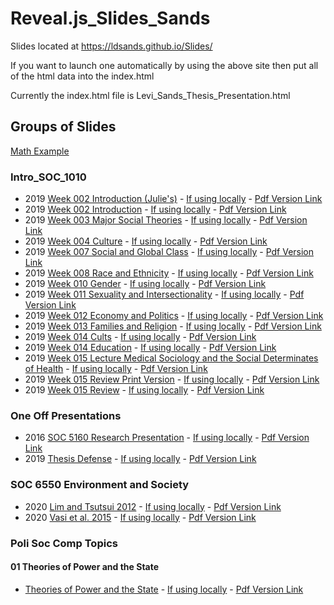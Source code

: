 # Reveal.js_Slides_Sands

Slides located at https://ldsands.github.io/Slides/

If you want to launch one automatically by using the above site then put all of the html data into the index.html

Currently the index.html file is Levi_Sands_Thesis_Presentation.html
## Groups of Slides

[Math Example](https://ldsands.github.io/Slides/test/examples/math.html)

### Intro_SOC_1010

- 2019 [Week 002 Introduction (Julie's)](https://ldsands.github.io/Slides/main_slides/intro_soc_1010/week_002_Julie.html) - [If using locally](main_slides/intro_soc_1010/week_002_Julie.html) - [Pdf Version Link](main_slides/intro_soc_1010/week_002_Julie.html?print-pdf)
- 2019 [Week 002 Introduction](https://ldsands.github.io/Slides/main_slides/intro_soc_1010/week_002.html) - [If using locally](main_slides/intro_soc_1010/week_002.html) - [Pdf Version Link](main_slides/intro_soc_1010/week_002.html?print-pdf)
- 2019 [Week 003 Major Social Theories](https://ldsands.github.io/Slides/main_slides/intro_soc_1010/week_003.html) - [If using locally](main_slides/intro_soc_1010/week_003.html) - [Pdf Version Link](main_slides/intro_soc_1010/week_003.html?print-pdf)
- 2019 [Week 004 Culture](https://ldsands.github.io/Slides/main_slides/intro_soc_1010/week_004.html) - [If using locally](main_slides/intro_soc_1010/week_004.html) - [Pdf Version Link](main_slides/intro_soc_1010/week_004.html?print-pdf)
- 2019 [Week 007 Social and Global Class](https://ldsands.github.io/Slides/main_slides/intro_soc_1010/week_007.html) - [If using locally](main_slides/intro_soc_1010/week_007.html) - [Pdf Version Link](main_slides/intro_soc_1010/week_007.html?print-pdf)
- 2019 [Week 008 Race and Ethnicity](https://ldsands.github.io/Slides/main_slides/intro_soc_1010/week_008.html) - [If using locally](main_slides/intro_soc_1010/week_008.html) - [Pdf Version Link](main_slides/intro_soc_1010/week_008.html?print-pdf)
- 2019 [Week 010 Gender](https://ldsands.github.io/Slides/main_slides/intro_soc_1010/week_010.html) - [If using locally](main_slides/intro_soc_1010/week_010.html) - [Pdf Version Link](main_slides/intro_soc_1010/week_010.html?print-pdf)
- 2019 [Week 011 Sexuality and Intersectionality](https://ldsands.github.io/Slides/main_slides/intro_soc_1010/week_011.html) - [If using locally](main_slides/intro_soc_1010/week_011.html) - [Pdf Version Link](main_slides/intro_soc_1010/week_011.html?print-pdf)
- 2019 [Week 012 Economy and Politics](https://ldsands.github.io/Slides/main_slides/intro_soc_1010/week_012.html) - [If using locally](main_slides/intro_soc_1010/week_012.html) - [Pdf Version Link](main_slides/intro_soc_1010/week_012.html?print-pdf)
- 2019 [Week 013 Families and Religion](https://ldsands.github.io/Slides/main_slides/intro_soc_1010/week_013.html) - [If using locally](main_slides/intro_soc_1010/week_013.html) - [Pdf Version Link](main_slides/intro_soc_1010/week_013.html?print-pdf)
- 2019 [Week 014 Cults](https://ldsands.github.io/Slides/main_slides/intro_soc_1010/Week_014_cults.html) - [If using locally](main_slides/intro_soc_1010/Week_014_cults.html) - [Pdf Version Link](main_slides/intro_soc_1010/Week_014_cults.html?print-pdf)
- 2019 [Week 014 Education](https://ldsands.github.io/Slides/main_slides/intro_soc_1010/week_014.html) - [If using locally](main_slides/intro_soc_1010/week_014.html) - [Pdf Version Link](main_slides/intro_soc_1010/week_014.html?print-pdf)
- 2019 [Week 015 Lecture Medical Sociology and the Social Determinates of Health](https://ldsands.github.io/Slides/main_slides/intro_soc_1010/week_015_lecture.html) - [If using locally](main_slides/intro_soc_1010/week_015_lecture.html) - [Pdf Version Link](main_slides/intro_soc_1010/week_015_lecture.html?print-pdf)
- 2019 [Week 015 Review Print Version](https://ldsands.github.io/Slides/main_slides/intro_soc_1010/week_015_print_version.html) - [If using locally](main_slides/intro_soc_1010/week_015_print_version.html) - [Pdf Version Link](main_slides/intro_soc_1010/week_015_print_version.html?print-pdf)
- 2019 [Week 015 Review](https://ldsands.github.io/Slides/main_slides/intro_soc_1010/week_015.html) - [If using locally](main_slides/intro_soc_1010/week_015.html) - [Pdf Version Link](main_slides/intro_soc_1010/week_015.html?print-pdf)

### One Off Presentations

- 2016 [SOC 5160 Research Presentation](https://ldsands.github.io/Slides/main_slides/one_offs/Levi_Sands_5160_Res_Pres.html) - [If using locally](main_slides/one_offs/Levi_Sands_5160_Res_Pres.html) - [Pdf Version Link](main_slides/one_offs/Levi_Sands_5160_Res_Pres.html?print-pdf)
- 2019 [Thesis Defense](https://ldsands.github.io/Slides/main_slides/one_offs/Levi_Sands_Thesis_Presentation.html) - [If using locally](main_slides/one_offs/Levi_Sands_Thesis_Presentation.html) - [Pdf Version Link](main_slides/one_offs/Levi_Sands_Thesis_Presentation.html?print-pdf)

### SOC 6550 Environment and Society

- 2020 [Lim and Tsutsui 2012](https://ldsands.github.io/Slides/main_slides/SOC_6550_Environment_and_Society/Lim_and_Tsutsui_2012_Levi_Sands.html) - [If using locally](main_slides/SOC_6550_Environment_and_Society/Lim_and_Tsutsui_2012_Levi_Sands.html) - [Pdf Version Link](main_slides/SOC_6550_Environment_and_Society/Lim_and_Tsutsui_2012_Levi_Sands.html?print-pdf)
- 2020 [Vasi et al. 2015](https://ldsands.github.io/Slides/main_slides/SOC_6550_Environment_and_Society/Week_7_Vasi_et_al_2015_Levi_Sands.html) - [If using locally](main_slides/SOC_6550_Environment_and_Society/Week_7_Vasi_et_al_2015_Levi_Sands.html) - [Pdf Version Link](main_slides/SOC_6550_Environment_and_Society/Week_7_Vasi_et_al_2015_Levi_Sands.html?print-pdf)

### Poli Soc Comp Topics

#### 01 Theories of Power and the State

- [Theories of Power and the State](https://ldsands.github.io/Slides/main_slides/poli_soc_comp_topics/01_theories_of_power_and_the_state.html) - [If using locally](/main_slides/poli_soc_comp_topics/01_theories_of_power_and_the_state.html) - [Pdf Version Link](/main_slides/poli_soc_comp_topics/01_theories_of_power_and_the_state.html?print-pdf)


<!--
#### 02 Political Culture

- [Political Culture](https://ldsands.github.io/Slides/main_slides/poli_soc_comp_topics/02_political_culture.html) - [If using locally](/main_slides/poli_soc_comp_topics/02_political_culture.html) - [Pdf Version Link](/main_slides/poli_soc_comp_topics/02_political_culture.html?print-pdf)

#### 03 Political Economy

- [Political Economy](https://ldsands.github.io/Slides/main_slides/poli_soc_comp_topics/03_political_economy.html) - [If using locally](/main_slides/poli_soc_comp_topics/03_political_economy.html) - [Pdf Version Link](/main_slides/poli_soc_comp_topics/03_political_economy.html?print-pdf)

#### 04 Social Relations (Race, Immigration, Family, etc.) and Policymaking

- [Social Relations (Race, Immigration, Family, etc.) and Policymaking](https://ldsands.github.io/Slides/main_slides/poli_soc_comp_topics/04_social_relations_race_immigration_family_etc_and_policymaking.html) - [If using locally](/main_slides/poli_soc_comp_topics/04_social_relations_race_immigration_family_etc_and_policymaking.html) - [Pdf Version Link](/main_slides/poli_soc_comp_topics/04_social_relations_race_immigration_family_etc_and_policymaking.html?print-pdf)

#### 05 Political Participation and Voting

- [Political Participation and Voting](https://ldsands.github.io/Slides/main_slides/poli_soc_comp_topics/05_political_participation_and_voting.html) - [If using locally](/main_slides/poli_soc_comp_topics/05_political_participation_and_voting.html) - [Pdf Version Link](/main_slides/poli_soc_comp_topics/05_political_participation_and_voting.html?print-pdf)

#### 06 Violence and Terrorism

- [Violence and Terrorism](https://ldsands.github.io/Slides/main_slides/poli_soc_comp_topics/06_violence_and_terrorism.html) - [If using locally](/main_slides/poli_soc_comp_topics/06_violence_and_terrorism.html) - [Pdf Version Link](/main_slides/poli_soc_comp_topics/06_violence_and_terrorism.html?print-pdf)

#### 07 Localism, Globalization, and International Governance

- [Localism, Globalization, and International Governance](https://ldsands.github.io/Slides/main_slides/poli_soc_comp_topics/07_localism_globalization_and_international_governance.html) - [If using locally](/main_slides/poli_soc_comp_topics/07_localism_globalization_and_international_governance.html) - [Pdf Version Link](/main_slides/poli_soc_comp_topics/07_localism_globalization_and_international_governance.html?print-pdf)

#### 08 Social Movements and Collective Behavior

- [Social Movements and Collective Behavior](https://ldsands.github.io/Slides/main_slides/poli_soc_comp_topics/08_social_movements_and_collective_behavior.html) - [If using locally](/main_slides/poli_soc_comp_topics/08_social_movements_and_collective_behavior.html) - [Pdf Version Link](/main_slides/poli_soc_comp_topics/08_social_movements_and_collective_behavior.html?print-pdf)

#### 09 Authoritarianism and Democratization

- [Authoritarianism and Democratization](https://ldsands.github.io/Slides/main_slides/poli_soc_comp_topics/09_authoritarianism_and_democratization.html) - [If using locally](/main_slides/poli_soc_comp_topics/09_authoritarianism_and_democratization.html) - [Pdf Version Link](/main_slides/poli_soc_comp_topics/09_authoritarianism_and_democratization.html?print-pdf)

#### 10 Social Capital and Civil Society

- [Social Capital and Civil Society](https://ldsands.github.io/Slides/main_slides/poli_soc_comp_topics/10_social_capital_and_civil_society.html) - [If using locally](/main_slides/poli_soc_comp_topics/10_social_capital_and_civil_society.html) - [Pdf Version Link](/main_slides/poli_soc_comp_topics/10_social_capital_and_civil_society.html?print-pdf)
-->
